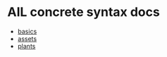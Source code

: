 # AIL concrete syntax docs

- [basics](./basics.md)
- [assets](./assets.md)
- [plants](./plants.md)
